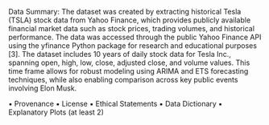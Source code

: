 Data Summary: The dataset was created by extracting historical Tesla (TSLA) stock data from Yahoo Finance, which provides publicly available financial market data such as stock prices, trading volumes, and historical performance. The data was accessed through the public Yahoo Finance API using the yfinance Python package for research and educational purposes [3].
The dataset includes 10 years of daily stock data for Tesla Inc., spanning open, high, low, close, adjusted close, and volume values. This time frame allows for robust modeling using ARIMA and ETS forecasting techniques, while also enabling comparison across key public events involving Elon Musk.



▪ Provenance 
▪ License 
▪ Ethical Statements
▪ Data Dictionary
▪ Explanatory Plots (at least 2)
